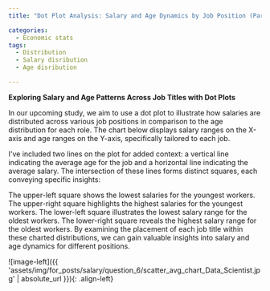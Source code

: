 ```yaml
---
title: "Dot Plot Analysis: Salary and Age Dynamics by Job Position (Part 3: Compensation Analytics)"

categories:
  - Economic stats 
tags:
  - Distribution
  - Salary disribution
  - Age disribution  

---
```


**Exploring Salary and Age Patterns Across Job Titles with Dot Plots**



In our upcoming study, we aim to use a dot plot to illustrate how salaries are distributed across various job positions in comparison to the age distribution for each role. The chart below displays salary ranges on the X-axis and age ranges on the Y-axis, specifically tailored to each job.

I've included two lines on the plot for added context: a vertical line indicating the average age for the job and a horizontal line indicating the average salary. The intersection of these lines forms distinct squares, each conveying specific insights:

The upper-left square shows the lowest salaries for the youngest workers.
The upper-right square highlights the highest salaries for the youngest workers.
The lower-left square illustrates the lowest salary range for the oldest workers.
The lower-right square reveals the highest salary range for the oldest workers.
By examining the placement of each job title within these charted distributions, we can gain valuable insights into salary and age dynamics for different positions.


![image-left]({{ 'assets/img/for_posts/salary/question_6/scatter_avg_chart_Data_Scientist.jpg' | absolute_url }}){: .align-left}
